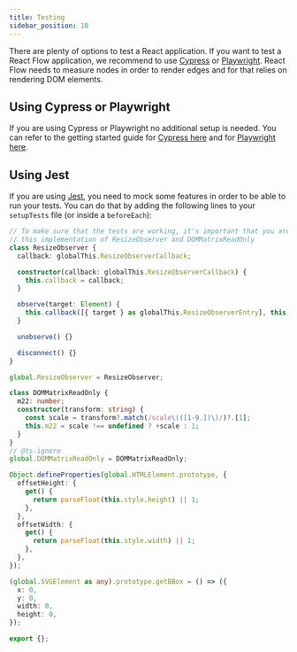 ```yaml
---
title: Testing
sidebar_position: 10
---
```


There are plenty of options to test a React application. If you want to test a React Flow application, we recommend to use [Cypress](https://www.cypress.io/) or [Playwright](https://playwright.dev/). React Flow needs to measure nodes in order to render edges and for that relies on rendering DOM elements.

## Using Cypress or Playwright

If you are using Cypress or Playwright no additional setup is needed. You can refer to the getting started guide for [Cypress here](https://docs.cypress.io/guides/getting-started/installing-cypress) and for [Playwright here](https://playwright.dev/docs/intro).

## Using Jest

If you are using [Jest](https://jestjs.io/), you need to mock some features in order to be able to run your tests. You can do that by adding the following lines to your `setupTests` file (or inside a `beforeEach`):

```ts
// To make sure that the tests are working, it's important that you are using
// this implementation of ResizeObserver and DOMMatrixReadOnly
class ResizeObserver {
  callback: globalThis.ResizeObserverCallback;

  constructor(callback: globalThis.ResizeObserverCallback) {
    this.callback = callback;
  }

  observe(target: Element) {
    this.callback([{ target } as globalThis.ResizeObserverEntry], this);
  }

  unobserve() {}

  disconnect() {}
}

global.ResizeObserver = ResizeObserver;

class DOMMatrixReadOnly {
  m22: number;
  constructor(transform: string) {
    const scale = transform?.match(/scale\(([1-9.])\)/)?.[1];
    this.m22 = scale !== undefined ? +scale : 1;
  }
}
// @ts-ignore
global.DOMMatrixReadOnly = DOMMatrixReadOnly;

Object.defineProperties(global.HTMLElement.prototype, {
  offsetHeight: {
    get() {
      return parseFloat(this.style.height) || 1;
    },
  },
  offsetWidth: {
    get() {
      return parseFloat(this.style.width) || 1;
    },
  },
});

(global.SVGElement as any).prototype.getBBox = () => ({
  x: 0,
  y: 0,
  width: 0,
  height: 0,
});

export {};
```
